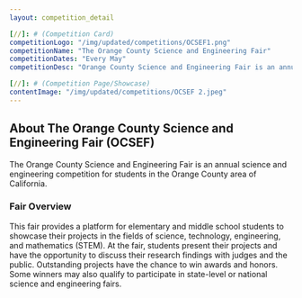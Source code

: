 ```yaml
---
layout: competition_detail

[//]: # (Competition Card)
competitionLogo: "/img/updated/competitions/OCSEF1.png"
competitionName: "The Orange County Science and Engineering Fair"
competitionDates: "Every May"
competitionDesc: "Orange County Science and Engineering Fair is an annual science and engineering competition for students in the Orange County area of California."

[//]: # (Competition Page/Showcase)
contentImage: "/img/updated/competitions/OCSEF 2.jpeg"
---
```


## About The Orange County Science and Engineering Fair (OCSEF)

The Orange County Science and Engineering Fair is an annual science and engineering competition for students in the Orange County area of California.

### Fair Overview

This fair provides a platform for elementary and middle school students to showcase their projects in the fields of science, technology, engineering, and mathematics (STEM). At the fair, students present their projects and have the opportunity to discuss their research findings with judges and the public. Outstanding projects have the chance to win awards and honors. Some winners may also qualify to participate in state-level or national science and engineering fairs.